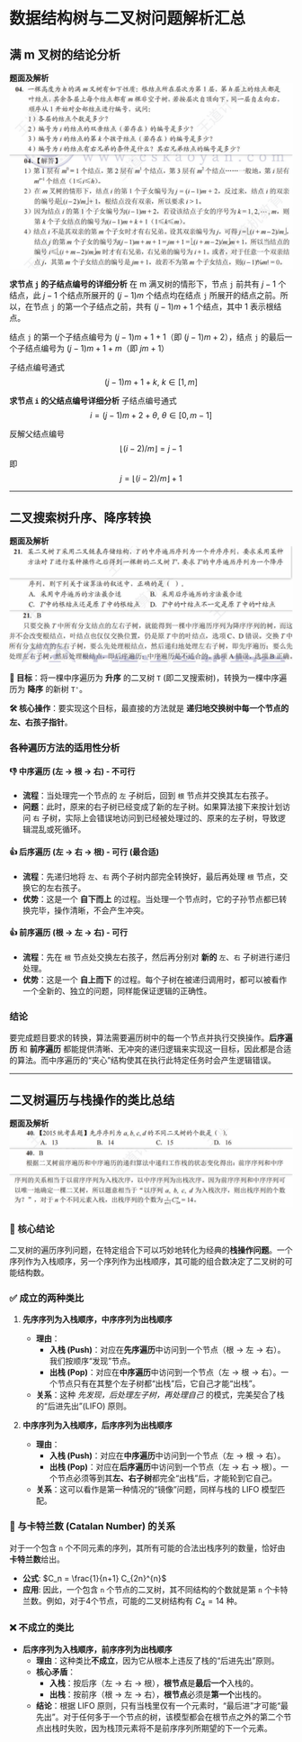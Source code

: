 # 数据结构树与二叉树问题解析汇总

## 满 m 叉树的结论分析

**题面及解析**
![p135-t4](./images/树与二叉树/p135-t4.png)

**求节点 `j` 的子结点编号的详细分析**
在 m 满叉树的情形下，节点 `j` 前共有 $j - 1$ 个结点，此 $j - 1$ 个结点所展开的 $(j - 1)m$ 个结点均在结点 `j` 所展开的结点之前。所以，在节点 `j` 的第一个子结点之前，共有 $(j - 1)m + 1$ 个结点，其中 $1$ 表示根结点。

结点 `j` 的第一个子结点编号为 $(j - 1)m + 1 + 1$（即 $(j - 1)m + 2$），结点 `j` 的最后一个子结点编号为 $(j - 1)m + 1 + m$（即 $jm + 1$）

子结点编号通式
$$ (j - 1)m + 1 + k, \  k \in [1, m] $$

**求节点 `i` 的父结点编号详细分析**
子结点编号通式
$$ i = (j - 1)m + 2 + \theta, \ \theta \in [0, m - 1] $$

反解父结点编号
$$ \lfloor (i - 2) / m \rfloor = j - 1 $$
即
$$ j = \lfloor (i - 2) / m \rfloor + 1 $$

---

## 二叉搜索树升序、降序转换

**题面及解析**
![p149-t21](./images/树与二叉树/p149-t21.png)

**🎯 目标**：将一棵中序遍历为 **升序** 的二叉树 `T` (即二叉搜索树)，转换为一棵中序遍历为 **降序** 的新树 `T'`。

**🛠️ 核心操作**：要实现这个目标，最直接的方法就是 **递归地交换树中每一个节点的左、右孩子指针**。

### 各种遍历方法的适用性分析

#### 👎 中序遍历 (左 → 根 → 右) - 不可行

* **流程**：当处理完一个节点的 `左` 子树后，回到 `根` 节点并交换其左右孩子。
* **问题**：此时，原来的右子树已经变成了新的左子树。如果算法接下来按计划访问 `右` 子树，实际上会错误地访问到已经被处理过的、原来的左子树，导致逻辑混乱或死循环。

#### 👍 后序遍历 (左 → 右 → 根) - 可行 (最合适)

* **流程**：先递归地将 `左`、`右` 两个子树内部完全转换好，最后再处理 `根` 节点，交换它的左右孩子。
* **优势**：这是一个 **自下而上** 的过程。当处理一个节点时，它的子孙节点都已转换完毕，操作清晰，不会产生冲突。

#### 👍 前序遍历 (根 → 左 → 右) - 可行

* **流程**：先在 `根` 节点处交换左右孩子，然后再分别对 **新的** `左`、`右` 子树进行递归处理。
* **优势**：这是一个 **自上而下** 的过程。每个子树在被递归调用时，都可以被看作一个全新的、独立的问题，同样能保证逻辑的正确性。

### 结论

要完成题目要求的转换，算法需要遍历树中的每一个节点并执行交换操作。**后序遍历** 和 **前序遍历** 都能提供清晰、无冲突的递归逻辑来实现这一目标，因此都是合适的算法。而中序遍历的“夹心”结构使其在执行此特定任务时会产生逻辑错误。

---

## 二叉树遍历与栈操作的类比总结

**题面及解析**
![p151-t40](./images/树与二叉树/p151-t40.png)

### 📌 核心结论

二叉树的遍历序列问题，在特定组合下可以巧妙地转化为经典的**栈操作问题**。一个序列作为入栈顺序，另一个序列作为出栈顺序，其可能的组合数决定了二叉树的可能结构数。

### ✅ 成立的两种类比

1. **先序序列为入栈顺序，中序序列为出栈顺序**
    * **理由**：
        * **入栈 (Push)**：对应在**先序遍历**中访问到一个节点（根 → 左 → 右）。我们按顺序“发现”节点。
        * **出栈 (Pop)**：对应在**中序遍历**中访问到一个节点（左 → 根 → 右）。一个节点只有在其整个左子树都“出栈”后，它自己才能“出栈”。
    * **关系**：这种 *先发现，后处理左子树，再处理自己* 的模式，完美契合了栈的“后进先出”(LIFO) 原则。

2. **中序序列为入栈顺序，后序序列为出栈顺序**
    * **理由**：
        * **入栈 (Push)**：对应在**中序遍历**中访问到一个节点（左 → 根 → 右）。
        * **出栈 (Pop)**：对应在**后序遍历**中访问到一个节点（左 → 右 → 根）。一个节点必须等到其**左、右子树**都完全“出栈”后，才能轮到它自己。
    * **关系**：这可以看作是第一种情况的“镜像”问题，同样与栈的 LIFO 模型匹配。

### 🔢 与卡特兰数 (Catalan Number) 的关系

对于一个包含 `n` 个不同元素的序列，其所有可能的合法出栈序列的数量，恰好由**卡特兰数**给出。

* **公式**: $C_n = \frac{1}{n+1} C_{2n}^{n}$
* **应用**: 因此，一个包含 `n` 个节点的二叉树，其不同结构的个数就是第 `n` 个卡特兰数。例如，对于4个节点，可能的二叉树结构有 $C_4 = 14$ 种。

### ❌ 不成立的类比

* **后序序列为入栈顺序，前序序列为出栈顺序**
  * **理由**：这种类比**不成立**，因为它从根本上违反了栈的“后进先出”原则。
  * **核心矛盾**：
    * **入栈**：按后序（左 → 右 → 根），**根节点**是**最后一个**入栈的。
    * **出栈**：按前序（根 → 左 → 右），**根节点**必须是**第一个**出栈的。
  * **结论**：根据 LIFO 原则，只有当栈里仅有一个元素时，“最后进”才可能“最先出”。对于任何多于一个节点的树，该模型都会在根节点之外的第二个节点出栈时失败，因为栈顶元素将不是前序序列所期望的下一个元素。
